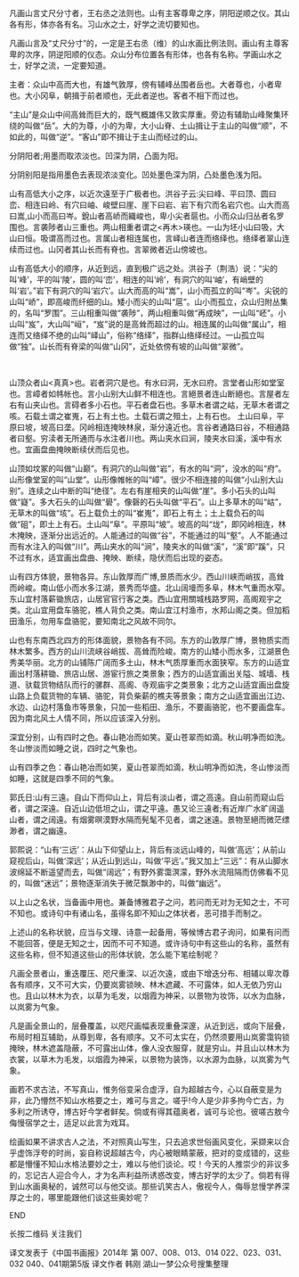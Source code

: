 



凡画山言丈尺分寸者，王右丞之法则也。山有主客尊卑之序，阴阳逆顺之仪。其山各有形，体亦各有名。习山水之士，好学之流切要知也。

凡画山言及“丈尺分寸”的，一定是王右丞（维）的山水画比例法则。画山有主尊客卑的次序，阴逆阳顺的仪态。众山分布位置各有形体，也各有名称。学画山水之士，好学之流，一定要知道。



主者：众山中高而大也，有雄气敦厚，傍有辅峰丛围者岳也。大者尊也，小者卑也。大小冈阜，朝揖于前者顺也，无此者逆也。客者不相下而过也。

“主山”是众山中间高耸而巨大的，既气概雄伟又敦实厚重。旁边有辅助山峰聚集环绕的叫做“岳”。大的为尊，小的为卑，大小山脊、土山揖让于主山的叫做“顺”，不如此的，叫做“逆”。“客山”即不揖让于主山而经过的山。



分阴阳者;用墨而取浓淡也。凹深为阴，凸面为阳。

分阴别阳是指用墨色去表现浓淡变化。凹处墨色深为阴，凸处墨色浅为阳。



山有高低大小之序，以近次遠至于广极者也。洪谷子云:尖曰峰、平曰顶、圆曰峦、相连曰岭、有穴曰岫、峻壁曰崖、崖下曰岩、岩下有穴而名岩穴也。山大而高曰嵩,山小而高曰岑。銳山者高峤而織峻也，卑小尖者扈也。小而众山归丛者名罗围也。言袭陟者山三重也。两山相重者谓之<再木>瑛也。一山为坯小山曰吸，大山曰恒。吸谓高而过也。言属山者相连属也，言峄山者连而络绎也。络绎者翠山连续而过也。山冈者其山长而有脊也。言翠微者近山傍坡也。

山有高低大小的顺序，从近到远，直到极广远之处。洪谷子（荆浩）说：“尖的叫‘峰’，平的叫‘陵’，圆的叫‘峦’，相连的叫‘岭’，有洞穴的叫‘岫’，有峭壁的叫‘岩’。”岩下有洞穴的叫‘岩穴’。山大而高的叫“嵩”，山小而孤立的叫“岑”。尖锐的山叫“峤”，即高峻而纤细的山。矮小而尖的山叫“扈”。山小而孤立，众山归附丛集的，名叫“罗围”。三山相重叫做“袭陟”，两山相重叫做“再成映”，一山叫“岯”。小山叫“岌”，大山叫“峘”，“岌”说的是高耸而超过的山。相连属的山叫做“属山”，相连而又络绎不绝的山叫“峄山”，俗称“络绎”，指群山络绎经过。一山孤立叫做“独”。山长而有脊梁的叫做“山冈”，近处依傍有坡的山叫做“翠微”。

​

山顶众者山<真真>也。岩者洞穴是也。有水曰洞，无水曰府。言堂者山形如堂室也。言嶂者如帏帐也。言小山别大山鲜不相连也。言絕景者连山断絕也。言屋者左右有山夹山也。言碍者多小石也。平石者盘石也。多草木者谓之岵，无草木者谓之咳。石载土谓之崔嵬，石上有土也。土载石谓之殂土，上有石也。 土山曰阜，平原曰坡，坡高曰垄。冈岭相连掩映林泉，渐分遠近也。言谷者通路曰谷，不相通路者曰壑。穷渎者无所通而与水注者川也。两山夹水曰涧，陵夹水曰溪，溪中有水也。宜画盘曲掩映断续伏而后见也。

山顶如坟冢的叫做“山巅”。有洞穴的山叫做“岩”，有水的叫“洞”，没水的叫“府”。山形像堂室的叫“山堂”。山形像帷帐的叫“嶂”。很少不相连接的叫做“小山别大山别”。连续之山中断的叫“绝径”。左右有崖相夹的山叫做“崖”。多小石头的山叫做“嶷”。多大石头的山叫做“礐”。像磬的石头叫做“平石”。山上多草木的叫“岵”，无草木的叫做“垓”。石上载负土的叫“崔嵬”，即石上有土；土上载负石的叫做“砠”，即土上有石。土山叫“阜”。平原叫“坡”。坡高的叫“垅”，即冈岭相连，林木掩映，逐渐分出远近的。人能通过的叫做“谷”，不能通过的叫“壑”。人不能通过而有水注入的叫做“川”。两山夹水的叫“涧”，陵夹水的叫做“溪”，“溪”即“蹊”，只不过有水，适宜画出盘曲、掩映、断续，隐伏而后出现的姿态。



山有四方体貌，景物各异。东山敦厚而广博,景质而水少。西山川峡而峭拔，高耸而岭峻。南山低小而水多江湖，景秀而华盛。北山阔墁而多阜，林木气重而水窄。东山宜村落薪锄旅店，山居官官行客之类。西山宜用關城栈路罗网，高阁观宇之类。北山宜用盘车骆驼，樵人背负之类。南山宜江村渔市，水邦山阁之类。但加稻田渔乐，勿用车盘骆驼，要知南北之风故不同尔。

山也有东南西北四方的形体面貌，景物各有不同。东方的山敦厚广博，景物质实而林木繁多。西方的山川流峡谷峭拔、高耸而险峻。南方的山矮小而水多，江湖景色秀美华丽。北方的山铺陈广阔而多土山，林木气质厚重而水面狭窄。东方的山适宜画出村落耕锄、旅店山居、游宦行旅之类景象；西方的山适宜画出关隘、城墙、栈道、驮载货物结队而行的骡群、高阁、寺观庙宇之类景象；北方之山适宜画出盘旋山路上负载货物的车辆、骆驼，背负柴薪的樵夫等景象；南方之山适宜画出江边、水边、山边村落鱼市等景象，只加一些稻田、渔乐，不要画骆驼，也不要画盘车。因为南北风土人情不同，所以应该深入分别。



深宜分别，山有四时之色。春山艳冶而如笑。夏山苍翠而如滴。秋山明净而如洗。冬山惨淡而如睡之说，四时之气象也。

山有四季之色：春山艳冶而如笑，夏山苍翠而如滴，秋山明净而如洗，冬山惨淡而如睡，这就是四季不同的气象。



郭氏日:山有三遠。自山下而仰山上，背后有淡山者，谓之高遠。自山前而窥山后者，谓之深遠。自近山边低坦之山，谓之平遠。愚又论三遠者;有近岸广水旷阔遥山者，谓之阔遠。有烟雾暝漠野水隔而髡髦不见者，谓之迷遠。景物至絕而微茫缥渺者，谓之幽遠。

郭熙说：“山有‘三远’：从山下仰望山上，背后有淡远山峰的，叫做‘高远’；从前山窥视后山，叫做‘深远’；从近山到远山，叫做‘平远’。”我又加上“三远”：有从山脚水波绵延不断遥望而去，叫做“阔远”；有野外雾霭溟濛，野外水流阻隔而仿佛看不见的，叫做“迷远”；景物逐渐消失于微茫飘渺中的，叫做“幽远”。



以上山之名状，当备画中用也。兼备博雅君子之问，若问而无对为无知之士，不可不知也。或诗句中有诸山名，虽得名即不知山之体状者，恶可措手而制之。

上述山的名称状貌，应当与文理、诗意一起备用，等候博古君子询问，如果有问而不能回答，便是无知之士，因而不可不知道。或许诗句中有这些山的名称，虽然有这些名称，但不知道这些山的形体状貌，怎么能下笔绘制呢？



凡画全景者山，重迭覆压、咫尺重深、以近次遠，或由下增迭分布、相辅以卑次尊各有顺序，又不可大实，仍要岚雾锁映、林木遮藏、不可露体，如人无依乃穷山也。且山以林木为衣，以草为毛发，以烟霞为神采，以景物为妆饰，以水为血脉，以岚雾为气象。

凡是画全景山的，层叠覆盖，以咫尺画幅表现重叠深邃，从近到远，或向下层叠，布局时相互辅助，从尊到卑，各有顺序。又不可太实在，仍然须要用山岚雾霭钩锁掩映，林木遮盖隐蔽，不可露出山体，像人没衣服穿，就是穷山。并且山以林木为衣裳，以草木为毛发，以烟霞为神采，以景物为装饰，以水源为血脉，以岚雾为气象。



画若不求古法，不写真山，惟务俗变采合虚浮，自为超越古今，心以自蔽变是为非，此乃懵然不知山水格要之士，难可与言之。嗟乎!今人是少非多拘今亡古，为多利之所诱夺，博古好今学者鲜矣。倘或有得其蕴奥者，诚可与论也。彼嗟古敖今侮慢宿学之士，适足以此言为戏耳。

绘画如果不讲求古人之法，不对照真山写生，只去追求世俗画风变化，采撷来以合乎虚饰浮夸的时尚，妄自称说超越古今，内心被眼睛蒙蔽，把对的变成错的，这些都是懵懂不知山水格法要妙之士，难以与他们谈论。哎！今天的人推崇少的非议多的，忘记古人迎合今人，才为名声利益所诱惑改变，博古好学的太少了。倘若有得到山水画奥秘的，诚然可以与他交谈。那些讥笑古人，傲视今人，侮辱怠慢学养深厚之士的，哪里能跟他们谈这些奥妙呢？







END






长按二维码 关注我们


译文发表于《中国书画报》2014年
第 007、008、013、014
022、023、031、032
040、041期第5版
译文作者
韩刚
湖山一梦公众号搜集整理
